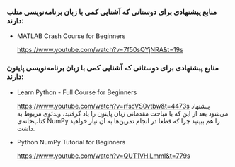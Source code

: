 ### منابع پبشنهادی برای دوستانی که آشنایی کمی با زبان برنامه‌نویسی متلب دارند:
- MATLAB Crash Course for Beginners
  
  https://www.youtube.com/watch?v=7f50sQYjNRA&t=19s
### منابع پبشنهادی برای دوستانی که آشنایی کمی با زبان برنامه‌نویسی پایتون دارند:
- Learn Python - Full Course for Beginners

  https://www.youtube.com/watch?v=rfscVS0vtbw&t=4473s
پیشنهاد می‌شود بعد از این که با مباحث مقدماتی زبان پایتون را یاد گرفتید، ویدئو‌ی مربوط به کتاب‌خانه‌ی NumPy را هم ببینید چرا که قطعا در انجام تمرین‌ها به آن نیاز خواهید داشت.
- Python NumPy Tutorial for Beginners

  https://www.youtube.com/watch?v=QUT1VHiLmmI&t=779s
